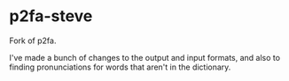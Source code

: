 p2fa-steve
==========

Fork of p2fa.

I've made a bunch of changes to the output and input formats, and also to finding pronunciations for words that aren't in the dictionary.